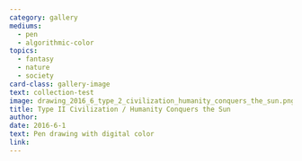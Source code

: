 ```yaml
---
category: gallery
mediums:
  - pen
  - algorithmic-color
topics:
  - fantasy
  - nature
  - society
card-class: gallery-image
text: collection-test
image: drawing_2016_6_type_2_civilization_humanity_conquers_the_sun.png
title: Type II Civilization / Humanity Conquers the Sun
author:
date: 2016-6-1
text: Pen drawing with digital color
link:
---
```

